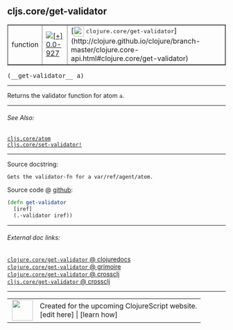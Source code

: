 ## cljs.core/get-validator



 <table border="1">
<tr>
<td>function</td>
<td><a href="https://github.com/cljsinfo/cljs-api-docs/tree/0.0-927"><img valign="middle" alt="[+] 0.0-927" title="Added in 0.0-927" src="https://img.shields.io/badge/+-0.0--927-lightgrey.svg"></a> </td>
<td>
[<img height="24px" valign="middle" src="http://i.imgur.com/1GjPKvB.png"> <samp>clojure.core/get-validator</samp>](http://clojure.github.io/clojure/branch-master/clojure.core-api.html#clojure.core/get-validator)
</td>
</tr>
</table>


 <samp>
(__get-validator__ a)<br>
</samp>

---

Returns the validator function for atom `a`.

---


###### See Also:

[`cljs.core/atom`](cljs.core_atom.md)<br>
[`cljs.core/set-validator!`](cljs.core_set-validatorBANG.md)<br>

---


Source docstring:

```
Gets the validator-fn for a var/ref/agent/atom.
```


Source code @ [github](https://github.com/clojure/clojurescript/blob/r2511/src/cljs/cljs/core.cljs#L3525-L3528):

```clj
(defn get-validator
  [iref]
  (.-validator iref))
```

<!--
Repo - tag - source tree - lines:

 <pre>
clojurescript @ r2511
└── src
    └── cljs
        └── cljs
            └── <ins>[core.cljs:3525-3528](https://github.com/clojure/clojurescript/blob/r2511/src/cljs/cljs/core.cljs#L3525-L3528)</ins>
</pre>

-->

---



###### External doc links:

[`clojure.core/get-validator` @ clojuredocs](http://clojuredocs.org/clojure.core/get-validator)<br>
[`clojure.core/get-validator` @ grimoire](http://conj.io/store/v1/org.clojure/clojure/1.7.0-beta3/clj/clojure.core/get-validator/)<br>
[`clojure.core/get-validator` @ crossclj](http://crossclj.info/fun/clojure.core/get-validator.html)<br>
[`cljs.core/get-validator` @ crossclj](http://crossclj.info/fun/cljs.core.cljs/get-validator.html)<br>

---

 <table>
<tr><td>
<img valign="middle" align="right" width="48px" src="http://i.imgur.com/Hi20huC.png">
</td><td>
Created for the upcoming ClojureScript website.<br>
[edit here] | [learn how]
</td></tr></table>

[edit here]:https://github.com/cljsinfo/cljs-api-docs/blob/master/cljsdoc/cljs.core_get-validator.cljsdoc
[learn how]:https://github.com/cljsinfo/cljs-api-docs/wiki/cljsdoc-files

<!--

This information was too distracting to show to readers, but I'll leave it
commented here since it is helpful to:

- pretty-print the data used to generate this document
- and show how to retrieve that data



The API data for this symbol:

```clj
{:description "Returns the validator function for atom `a`.",
 :ns "cljs.core",
 :name "get-validator",
 :signature ["[a]"],
 :history [["+" "0.0-927"]],
 :type "function",
 :related ["cljs.core/atom" "cljs.core/set-validator!"],
 :full-name-encode "cljs.core_get-validator",
 :source {:code "(defn get-validator\n  [iref]\n  (.-validator iref))",
          :title "Source code",
          :repo "clojurescript",
          :tag "r2511",
          :filename "src/cljs/cljs/core.cljs",
          :lines [3525 3528]},
 :full-name "cljs.core/get-validator",
 :clj-symbol "clojure.core/get-validator",
 :docstring "Gets the validator-fn for a var/ref/agent/atom."}

```

Retrieve the API data for this symbol:

```clj
;; from Clojure REPL
(require '[clojure.edn :as edn])
(-> (slurp "https://raw.githubusercontent.com/cljsinfo/cljs-api-docs/catalog/cljs-api.edn")
    (edn/read-string)
    (get-in [:symbols "cljs.core/get-validator"]))
```

-->
